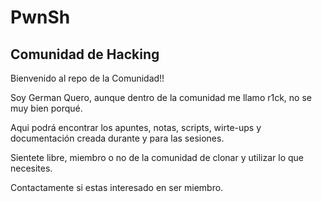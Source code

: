 # PwnSh
## Comunidad de Hacking

Bienvenido al repo de la Comunidad!!

Soy German Quero, aunque dentro de la comunidad me llamo r1ck, no se muy bien porqué.

Aqui podrá encontrar los apuntes, notas, scripts, wirte-ups y documentación creada durante y para las sesiones.

Sientete libre, miembro o no de la comunidad de clonar y utilizar lo que necesites.

Contactamente si estas interesado en ser miembro.

